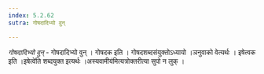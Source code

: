 ```yaml
---
index: 5.2.62
sutra: गोषदादिभ्यो वुन्

---
```

_गोषदादिभ्यो वुन्_ - गोषदादिभ्यो वुन् । गोषदक इति । गोषदशब्दसंयुक्तोऽध्यायो ।ञनुवाको वेत्यर्थः । इषेत्वक इति ।इषेत्वे॑ति शब्दयुक्त इत्यर्थः ।अस्यवामीय॑मित्यत्रोक्तरीत्या सुपो न लुक् ।